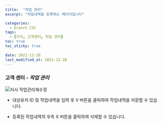 ```yaml
---
title:  "작업 관리"
excerpt: "작업내역을 등록하는 페이지입니다"

categories:
  - branch CSC
tags:
  - [지사, 고객센터, 작업 관리]
toc: true
toc_sticky: true
 
date: 2021-12-28
last_modified_at: 2021-12-28
---
```

### 고객 센터 - *작업 관리*
![지사 작업관리재수정](https://user-images.githubusercontent.com/95394003/147546809-e3cf2549-5f86-4376-9b95-3c0bd7c97270.jpeg)
<br>

- 대상유저 ID 및 작업내역을 입력 후 V 버튼을 클릭하여 작업내역을 저장할 수 있습니다.

- 등록된 작업내역의 우측 X 버튼을 클릭하여 삭제할 수 있습니다.

